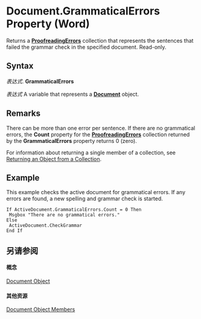 
# Document.GrammaticalErrors Property (Word)

Returns a  **[ProofreadingErrors](53fb6382-4c08-83f3-1835-ac2633939758.md)** collection that represents the sentences that failed the grammar check in the specified document. Read-only.


## Syntax

 _表达式_. **GrammaticalErrors**

 _表达式_ A variable that represents a **[Document](8d83487a-2345-a036-a916-971c9db5b7fb.md)** object.


## Remarks

There can be more than one error per sentence. If there are no grammatical errors, the  **Count** property for the **[ProofreadingErrors](53fb6382-4c08-83f3-1835-ac2633939758.md)** collection returned by the **GrammaticalErrors** property returns 0 (zero).

For information about returning a single member of a collection, see [Returning an Object from a Collection](28f76384-f495-9640-a7c8-10ada3fac727.md).


## Example

This example checks the active document for grammatical errors. If any errors are found, a new spelling and grammar check is started.


```
If ActiveDocument.GrammaticalErrors.Count = 0 Then 
 Msgbox "There are no grammatical errors." 
Else 
 ActiveDocument.CheckGrammar 
End If
```


## 另请参阅


#### 概念


[Document Object](8d83487a-2345-a036-a916-971c9db5b7fb.md)
#### 其他资源


[Document Object Members](http://msdn.microsoft.com/library/fc9ab457-0888-f917-3d52-387168ac23b9%28Office.15%29.aspx)